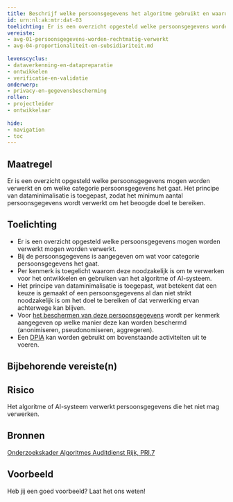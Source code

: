 ```yaml
---
title: Beschrijf welke persoonsgegevens het algoritme gebruikt en waarom
id: urn:nl:ak:mtr:dat-03
toelichting: Er is een overzicht opgesteld welke persoonsgegevens worden verwerkt, om welke categorie persoonsgegevens het gaat en er is een onderbouwing gegeven waarom deze passend zijn voor verwerking. 
vereiste:
- avg-01-persoonsgegevens-worden-rechtmatig-verwerkt
- avg-04-proportionaliteit-en-subsidiariteit.md
  
levenscyclus:
- dataverkenning-en-datapreparatie
- ontwikkelen
- verificatie-en-validatie
onderwerp:
- privacy-en-gegevensbescherming
rollen:
- projectleider
- ontwikkelaar
  
hide:
- navigation
- toc
---
```


<!-- tags -->

## Maatregel

Er is een overzicht opgesteld welke persoonsgegevens mogen worden verwerkt en om welke categorie persoonsgegevens het gaat. Het principe van dataminimalisatie is toegepast, zodat het minimum aantal persoonsgegevens wordt verwerkt om het beoogde doel te bereiken. 

## Toelichting

- Er is een overzicht opgesteld welke persoonsgegevens mogen worden verwerkt mogen worden verwerkt.
- Bij de persoonsgegevens is aangegeven om wat voor categorie persoonsgegevens het gaat.
- Per kenmerk is toegelicht waarom deze noodzakelijk is om te verwerken voor het ontwikkelen en gebruiken van het algoritme of AI-systeem.
- Het principe van dataminimalisatie is toegepast, wat betekent dat een keuze is gemaakt of een persoonsgegevens al dan niet strikt noodzakelijk is om het doel te bereiken of dat verwerking ervan achterwege kan blijven.
- Voor [het beschermen van deze persoonsgegevens](3-dat-05-pseudonimiseren-anonimiseren.md) wordt per kenmerk aangegeven op welke manier deze kan worden beschermd (anonimiseren, pseudonomiseren, aggregeren). 
- Een [DPIA](../instrumenten/DPIA.md) kan worden gebruikt om bovenstaande activiteiten uit te voeren.
  
## Bijbehorende vereiste(n)

<!-- list_vereisten_on_maatregelen_page -->

## Risico
Het algoritme of AI-systeem verwerkt persoonsgegevens die het niet mag verwerken. 

## Bronnen
[Onderzoekskader Algoritmes Auditdienst Rijk, PRI.7](https://www.rijksoverheid.nl/documenten/rapporten/2023/07/11/onderzoekskader-algoritmes-adr-2023) 


## Voorbeeld

Heb jij een goed voorbeeld? Laat het ons weten!

